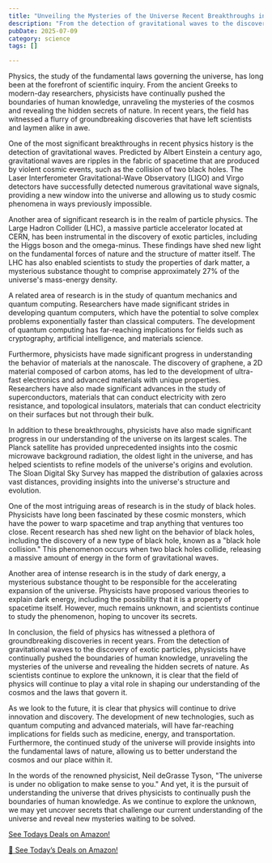 ```yaml
---
title: "Unveiling the Mysteries of the Universe Recent Breakthroughs in Cutting-Edge Physics Discoveries"
description: "From the detection of gravitational waves to the discovery of exotic particles, the field of physics has witnessed significant breakthroughs in recent years. This article delves into the latest dev..."
pubDate: 2025-07-09
category: science
tags: []

---
```


Physics, the study of the fundamental laws governing the universe, has long been at the forefront of scientific inquiry. From the ancient Greeks to modern-day researchers, physicists have continually pushed the boundaries of human knowledge, unraveling the mysteries of the cosmos and revealing the hidden secrets of nature. In recent years, the field has witnessed a flurry of groundbreaking discoveries that have left scientists and laymen alike in awe.

One of the most significant breakthroughs in recent physics history is the detection of gravitational waves. Predicted by Albert Einstein a century ago, gravitational waves are ripples in the fabric of spacetime that are produced by violent cosmic events, such as the collision of two black holes. The Laser Interferometer Gravitational-Wave Observatory (LIGO) and Virgo detectors have successfully detected numerous gravitational wave signals, providing a new window into the universe and allowing us to study cosmic phenomena in ways previously impossible.

Another area of significant research is in the realm of particle physics. The Large Hadron Collider (LHC), a massive particle accelerator located at CERN, has been instrumental in the discovery of exotic particles, including the Higgs boson and the omega-minus. These findings have shed new light on the fundamental forces of nature and the structure of matter itself. The LHC has also enabled scientists to study the properties of dark matter, a mysterious substance thought to comprise approximately 27% of the universe's mass-energy density.

A related area of research is in the study of quantum mechanics and quantum computing. Researchers have made significant strides in developing quantum computers, which have the potential to solve complex problems exponentially faster than classical computers. The development of quantum computing has far-reaching implications for fields such as cryptography, artificial intelligence, and materials science.

Furthermore, physicists have made significant progress in understanding the behavior of materials at the nanoscale. The discovery of graphene, a 2D material composed of carbon atoms, has led to the development of ultra-fast electronics and advanced materials with unique properties. Researchers have also made significant advances in the study of superconductors, materials that can conduct electricity with zero resistance, and topological insulators, materials that can conduct electricity on their surfaces but not through their bulk.

In addition to these breakthroughs, physicists have also made significant progress in our understanding of the universe on its largest scales. The Planck satellite has provided unprecedented insights into the cosmic microwave background radiation, the oldest light in the universe, and has helped scientists to refine models of the universe's origins and evolution. The Sloan Digital Sky Survey has mapped the distribution of galaxies across vast distances, providing insights into the universe's structure and evolution.

One of the most intriguing areas of research is in the study of black holes. Physicists have long been fascinated by these cosmic monsters, which have the power to warp spacetime and trap anything that ventures too close. Recent research has shed new light on the behavior of black holes, including the discovery of a new type of black hole, known as a "black hole collision." This phenomenon occurs when two black holes collide, releasing a massive amount of energy in the form of gravitational waves.

Another area of intense research is in the study of dark energy, a mysterious substance thought to be responsible for the accelerating expansion of the universe. Physicists have proposed various theories to explain dark energy, including the possibility that it is a property of spacetime itself. However, much remains unknown, and scientists continue to study the phenomenon, hoping to uncover its secrets.

In conclusion, the field of physics has witnessed a plethora of groundbreaking discoveries in recent years. From the detection of gravitational waves to the discovery of exotic particles, physicists have continually pushed the boundaries of human knowledge, unraveling the mysteries of the universe and revealing the hidden secrets of nature. As scientists continue to explore the unknown, it is clear that the field of physics will continue to play a vital role in shaping our understanding of the cosmos and the laws that govern it.

As we look to the future, it is clear that physics will continue to drive innovation and discovery. The development of new technologies, such as quantum computing and advanced materials, will have far-reaching implications for fields such as medicine, energy, and transportation. Furthermore, the continued study of the universe will provide insights into the fundamental laws of nature, allowing us to better understand the cosmos and our place within it.

In the words of the renowned physicist, Neil deGrasse Tyson, "The universe is under no obligation to make sense to you." And yet, it is the pursuit of understanding the universe that drives physicists to continually push the boundaries of human knowledge. As we continue to explore the unknown, we may yet uncover secrets that challenge our current understanding of the universe and reveal new mysteries waiting to be solved.

[ See Todays Deals on Amazon!](https://amzn.to/3UjsCWp)

[🛒 See Today’s Deals on Amazon!](https://amzn.to/3UjsCWp)
